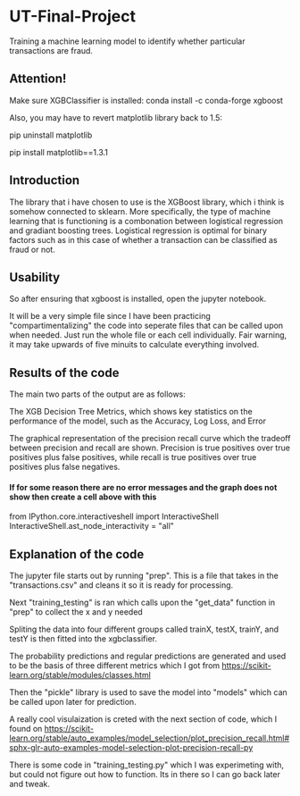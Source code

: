 # UT-Final-Project
Training a machine learning model to identify whether particular transactions are fraud.
## Attention!
Make sure XGBClassifier is installed: conda install -c conda-forge xgboost

Also, you may have to revert matplotlib library back to 1.5:

pip uninstall matplotlib

pip install matplotlib==1.3.1



## Introduction
The library that i have chosen to use is the XGBoost library, which i think is somehow connected to sklearn.
More specifically, the type of machine learning that is functioning is a combonation between logistical regression and gradiant boosting trees.
Logistical regression is optimal for binary factors such as in this case of whether a transaction can be classified as fraud or not.



## Usability
So after ensuring that xgboost is installed, open the jupyter notebook.

It will be a very simple file since I have been practicing "compartimentalizing" the code into seperate files that can be called
upon when needed. Just run the whole file or each cell individually. Fair warning, it may take upwards of five minuits to calculate everything involved.



## Results of the code
The main two parts of the output are as follows:

The XGB Decision Tree Metrics, which shows key statistics on the performance of the model, such as the Accuracy, Log Loss, and Error

The graphical representation of the precision recall curve which the tradeoff between precision and recall are shown.
Precision is true positives over true positives plus false positives, while recall is true positives over true positives plus false negatives.

#### If for some reason there are no error messages and the graph does not show then create a cell above with this 

from IPython.core.interactiveshell import InteractiveShell
InteractiveShell.ast_node_interactivity = "all"



## Explanation of the code
The jupyter file starts out by running "prep". This is a file that takes in the "transactions.csv" and cleans it so it is ready for processing.

Next "training_testing" is ran which calls upon the "get_data" function in "prep" to collect the x and y needed

Spliting the data into four different groups called trainX, testX, trainY, and testY is then fitted into the xgbclassifier.

The probability predictions and regular predictions are generated and used to be the basis of three different metrics which I got from https://scikit-learn.org/stable/modules/classes.html

Then the "pickle" library is used to save the model into "models" which can be called upon later for prediction.

A really cool visulaization is creted with the next section of code, which I found on https://scikit-learn.org/stable/auto_examples/model_selection/plot_precision_recall.html#sphx-glr-auto-examples-model-selection-plot-precision-recall-py

There is some code in "training_testing.py" which I was experimeting with, but could not figure out how to function. Its in there so I can go back later and tweak.
